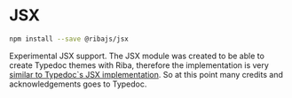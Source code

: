 # JSX

```bash
npm install --save @ribajs/jsx
```

Experimental JSX support. The JSX module was created to be able to create Typedoc themes with Riba, therefore the implementation is very [similar to Typedoc`s JSX implementation](https://github.com/TypeStrong/typedoc/blob/master/src/lib/utils/jsx.ts). So at this point many credits and acknowledgements goes to Typedoc.